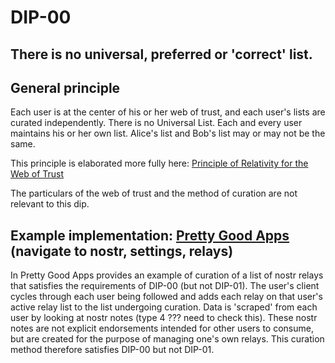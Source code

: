 DIP-00
======

There is no universal, preferred or 'correct' list.
------------------------------

## General principle

Each user is at the center of his or her web of trust, and each user's lists are curated independently. There is no Universal List. Each and every user maintains his or her own list. Alice's list and Bob's list may or may not be the same.

This principle is elaborated more fully here: [Principle of Relativity for the Web of Trust](https://github.com/WebOfTrustInfo/rwot1-sf/blob/master/Principle-of-Relativity-for-WoT.md)

The particulars of the web of trust and the method of curation are not relevant to this dip.

## Example implementation: [Pretty Good Apps](https://github.com/wds4/pretty-good) (navigate to nostr, settings, relays)

In Pretty Good Apps provides an example of curation of a list of nostr relays that satisfies the requirements of DIP-00 (but not DIP-01). The user's client cycles through each user being followed and adds each relay on that user's active relay list to the list undergoing curation. Data is 'scraped' from each user by looking at nostr notes (type 4 ??? need to check this). These nostr notes are not explicit endorsements intended for other users to consume, but are created for the purpose of managing one's own relays. This curation method therefore satisfies DIP-00 but not DIP-01.

